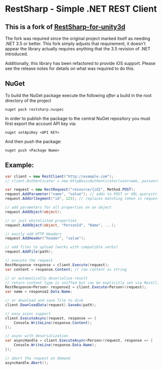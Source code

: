 # RestSharp - Simple .NET REST Client

## This is a fork of [RestSharp-for-unity3d](https://github.com/Cratesmith/RestSharp-for-unity3d)

The fork was required since the original project marked itself as needing .NET 3.5 or better.  This
fork simply adjusts that requirement, it doesn't appear the library actually requires anything that
the 3.5 revision of .NET introduced.

Additionally, this library has been refactored to provide iOS support.  Please see the release
notes for details on what was required to do this.

## NuGet

To build the NuGet package execute the following _after_ a build in the root directory of the project

	nuget pack restsharp.nuspec

In order to publish the package to the central NuGet repository you must first export the account
API key via:

	nuget setApiKey <API KEY>

And then push the package:

	nuget push <Package Name>


## Example:

```csharp
var client = new RestClient("http://example.com");
// client.Authenticator = new HttpBasicAuthenticator(username, password);

var request = new RestRequest("resource/{id}", Method.POST);
request.AddParameter("name", "value"); // adds to POST or URL querystring based on Method
request.AddUrlSegment("id", 123); // replaces matching token in request.Resource

// add parameters for all properties on an object
request.AddObject(object);

// or just whitelisted properties
request.AddObject(object, "PersonId", "Name", ...);

// easily add HTTP Headers
request.AddHeader("header", "value");

// add files to upload (works with compatible verbs)
request.AddFile(path);

// execute the request
RestResponse response = client.Execute(request);
var content = response.Content; // raw content as string

// or automatically deserialize result
// return content type is sniffed but can be explicitly set via RestClient.AddHandler();
RestResponse<Person> response2 = client.Execute<Person>(request);
var name = response2.Data.Name;

// or download and save file to disk
client.DownloadData(request).SaveAs(path);

// easy async support
client.ExecuteAsync(request, response => {
    Console.WriteLine(response.Content);
});

// async with deserialization
var asyncHandle = client.ExecuteAsync<Person>(request, response => {
    Console.WriteLine(response.Data.Name);
});

// abort the request on demand
asyncHandle.Abort();
```
